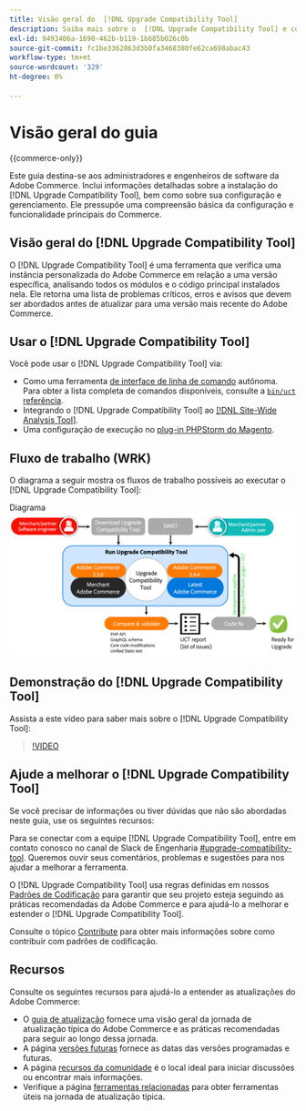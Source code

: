 ```yaml
---
title: Visão geral do  [!DNL Upgrade Compatibility Tool]
description: Saiba mais sobre o  [!DNL Upgrade Compatibility Tool] e como ele pode ajudar você com seu projeto do Adobe Commerce.
exl-id: 9493406a-1690-462b-b119-1b685b026c0b
source-git-commit: fc1be3362863d3b0fa3468380fe62ca698abac43
workflow-type: tm+mt
source-wordcount: '329'
ht-degree: 0%

---
```


# Visão geral do guia

{{commerce-only}}

Este guia destina-se aos administradores e engenheiros de software da Adobe Commerce. Inclui informações detalhadas sobre a instalação do [!DNL Upgrade Compatibility Tool], bem como sobre sua configuração e gerenciamento. Ele pressupõe uma compreensão básica da configuração e funcionalidade principais do Commerce.

## Visão geral do [!DNL Upgrade Compatibility Tool]

O [!DNL Upgrade Compatibility Tool] é uma ferramenta que verifica uma instância personalizada do Adobe Commerce em relação a uma versão específica, analisando todos os módulos e o código principal instalados nela. Ele retorna uma lista de problemas críticos, erros e avisos que devem ser abordados antes de atualizar para uma versão mais recente do Adobe Commerce.

## Usar o [!DNL Upgrade Compatibility Tool]

Você pode usar o [!DNL Upgrade Compatibility Tool] via:

- Como uma ferramenta [de interface de linha de comando](../upgrade-compatibility-tool/run.md) autônoma. Para obter a lista completa de comandos disponíveis, consulte a [`bin/uct` referência](../../tools/reference/uct.md).
- Integrando o [!DNL Upgrade Compatibility Tool] ao [[!DNL Site-Wide Analysis Tool]](../upgrade-compatibility-tool/integrate-analysis-tool.md).
- Uma configuração de execução no [plug-in PHPStorm do Magento](../upgrade-compatibility-tool/run-configuration-phpstorm-plugin.md).

## Fluxo de trabalho (WRK)

O diagrama a seguir mostra os fluxos de trabalho possíveis ao executar o [!DNL Upgrade Compatibility Tool]:

Diagrama ![[!DNL Upgrade Compatibility Tool]](../../assets/upgrade-guide/uct-diagram-v5.png)

## Demonstração do [!DNL Upgrade Compatibility Tool]

Assista a este vídeo para saber mais sobre o [!DNL Upgrade Compatibility Tool]:

>[!VIDEO](https://video.tv.adobe.com/v/341245?quality=12)

## Ajude a melhorar o [!DNL Upgrade Compatibility Tool]

Se você precisar de informações ou tiver dúvidas que não são abordadas neste guia, use os seguintes recursos:

Para se conectar com a equipe [!DNL Upgrade Compatibility Tool], entre em contato conosco no canal de Slack de Engenharia [#upgrade-compatibility-tool](https://magentocommeng.slack.com/archives/C019Y143U9F). Queremos ouvir seus comentários, problemas e sugestões para nos ajudar a melhorar a ferramenta.

O [!DNL Upgrade Compatibility Tool] usa regras definidas em nossos [Padrões de Codificação](https://developer.adobe.com/commerce/php/coding-standards/) para garantir que seu projeto esteja seguindo as práticas recomendadas da Adobe Commerce e para ajudá-lo a melhorar e estender o [!DNL Upgrade Compatibility Tool].

Consulte o tópico [Contribute](https://developer.adobe.com/commerce/php/coding-standards/contributing/) para obter mais informações sobre como contribuir com padrões de codificação.

## Recursos

Consulte os seguintes recursos para ajudá-lo a entender as atualizações do Adobe Commerce:

- O [guia de atualização](../overview.md) fornece uma visão geral da jornada de atualização típica do Adobe Commerce e as práticas recomendadas para seguir ao longo dessa jornada.
- A página [versões futuras](https://devdocs.magento.com/release/) fornece as datas das versões programadas e futuras.
- A página [recursos da comunidade](https://developer.adobe.com/commerce/contributor/community/) é o local ideal para iniciar discussões ou encontrar mais informações.
- Verifique a página [ferramentas relacionadas](../upgrade-compatibility-tool/related-tools.md) para obter ferramentas úteis na jornada de atualização típica.
